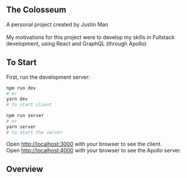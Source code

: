 ## The Colosseum

A personal project created by Justin Man<br>
<br>
My motivations for this project were to develop my skills in Fullstack development, using React and GraphQL (through Apollo)<br>

## To Start

First, run the development server:

```bash
npm run dev
# or
yarn dev
# to start client

npm run server
# or 
yarn server
# to start the server
```

Open [http://localhost:3000](http://localhost:3000) with your browser to see the client.<br>
Open [http://localhost:4000](http://localhost:4000) with your browser to see the Apollo server.

## Overview

